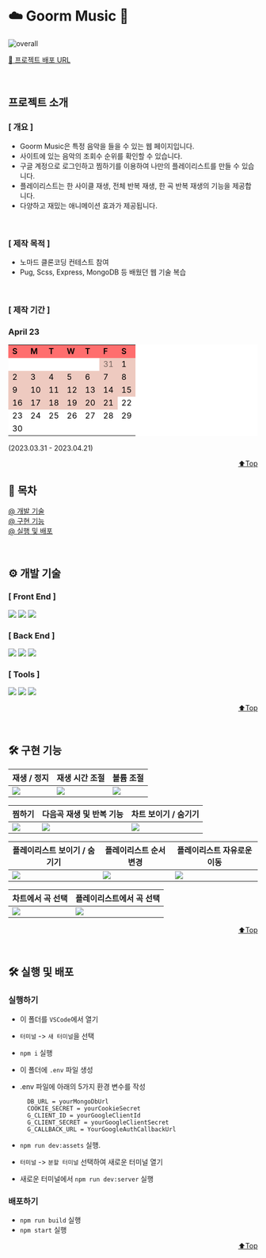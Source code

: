# <span>☁️ Goorm Music 🎵</span>

![overall](https://user-images.githubusercontent.com/46257328/233040663-741deb9c-dd26-41b8-a2b9-b69fcf080062.png)

<a href="https://goormmusic.kro.kr/" target="_blank">🔗 프로젝트 배포 URL</a>

<br/>

## <span id="top">프로젝트 소개</span>

### [ 개요 ]

- Goorm Music은 특정 음악을 들을 수 있는 웹 페이지입니다.
- 사이트에 있는 음악의 조회수 순위를 확인할 수 있습니다.
- 구글 계정으로 로그인하고 찜하기를 이용하여 나만의 플레이리스트를 만들 수 있습니다.
- 플레이리스트는 한 사이클 재생, 전체 반복 재생, 한 곡 반복 재생의 기능을 제공합니다.
- 다양하고 재밌는 애니메이션 효과가 제공됩니다.

<br>

### [ 제작 목적 ]

- 노마드 클론코딩 컨테스트 참여
- Pug, Scss, Express, MongoDB 등 배웠던 웹 기술 복습

<br>

### [ 제작 기간 ]

### April 23

<div style="text-align: right">
  <table style="background-color: #FFFFFF; color: #000000;">
    <tr style="background-color: #FF6E6E; color: #000000; font-weight: 600" >
      <td >S</td>
      <td>M</td>
      <td>T</td>
      <td>W</td>
      <td>T</td>
      <td>F</td>
      <td>S</td>
    </tr>
    <tr style="background-color: #FFFFFF; color: #000000;">
      <td></td>
      <td></td>
      <td></td>
      <td></td>
      <td></td>
      <td style="background-color: #EECAC0"><span style="opacity: 0.5">31</span></td>
      <td style="background-color: #EECAC0">1</td>
    </tr>
    <tr style="background-color: #FFFFFF; color: #000000;">
      <td style="background-color: #EECAC0">2</td>
      <td style="background-color: #EECAC0">3</td>
      <td style="background-color: #EECAC0">4</td>
      <td style="background-color: #EECAC0">5</td>
      <td style="background-color: #EECAC0">6</td>
      <td style="background-color: #EECAC0">7</td>
      <td style="background-color: #EECAC0">8</td>
    </tr>
    <tr style="background-color: #FFFFFF; color: #000000;">
      <td style="background-color: #EECAC0">9</td>
      <td style="background-color: #EECAC0">10</td>
      <td style="background-color: #EECAC0">11</td>
      <td style="background-color: #EECAC0">12</td>
      <td style="background-color: #EECAC0">13</td>
      <td style="background-color: #EECAC0">14</td>
      <td style="background-color: #EECAC0">15</td>
    </tr>
    <tr style="background-color: #FFFFFF; color: #000000;">
      <td style="background-color: #EECAC0">16</td>
      <td style="background-color: #EECAC0">17</td>
      <td style="background-color: #EECAC0">18</td>
      <td style="background-color: #EECAC0">19</td>
      <td style="background-color: #EECAC0">20</td>
      <td style="background-color: #EECAC0">21</td>
      <td style="">22</td>
    </tr>
    <tr style="background-color: #FFFFFF; color: #000000;">
        <td style="">23</td>
        <td style="">24</td>
        <td style="">25</td>
        <td style="">26</td>
        <td style="">27</td>
        <td style="">28</td>
        <td style="">29</td>
    </tr>
    <tr style="background-color: #FFFFFF; color: #000000;">
        <td style="">30</td>
        <td></td>
        <td></td>
        <td></td>
        <td></td>
        <td></td>
        <td></td>
    </tr>
  </table>
</div>

(2023.03.31 - 2023.04.21)

<p align="right"><a href="#top">⬆️Top</a></p>

## <span>📍 목차 </span>

[@ 개발 기술](#development)<br>
[@ 구현 기능](#feature)<br>
[@ 실행 및 배포](#run-deploy)<br>

<br>

## <span id="development">⚙️ 개발 기술</span>

### [ Front End ]

   <img src="https://img.shields.io/badge/PUG-A86454?style=for-the-badge&logo=PUG&logoColor=white">
    <img src="https://img.shields.io/badge/SCSS-CC6699?style=for-the-badge&logo=sass&logoColor=white">
    <img src="https://img.shields.io/badge/Javascript-efd81d?style=for-the-badge&logo=Javascript&logoColor=white"/>    
</br>

### [ Back End ]

<img src="https://img.shields.io/badge/Node.js-339933?style=for-the-badge&logo=Node.js&logoColor=white"> <img src="https://img.shields.io/badge/Express-000000?style=for-the-badge&logo=Express&logoColor=white"> <img src="https://img.shields.io/badge/Mongo DB-47A248?style=for-the-badge&logo=MongoDB&logoColor=white">
</br>

### [ Tools ]

<img src="https://img.shields.io/badge/GitHub-000000?style=for-the-badge&logo=GitHub&logoColor=white"> <img src="https://img.shields.io/badge/Git-e84d31?style=for-the-badge&logo=Git&logoColor=white"> <img src="https://img.shields.io/badge/VScode-007ACC?style=for-the-badge&logo=VisualStudioCode&logoColor=white">

<p align="right"><a href="#top">⬆️Top</a></p>

<br>

## <span id="feature">🛠 구현 기능</span>

| <center>재생 / 정지</center>                                                                                            | <center>재생 시간 조절</center>                                                                                         | <center>볼륨 조절</center>                                                                                              |
| ----------------------------------------------------------------------------------------------------------------------- | ----------------------------------------------------------------------------------------------------------------------- | ----------------------------------------------------------------------------------------------------------------------- |
| <img src="https://user-images.githubusercontent.com/46257328/233035397-1e9bbd8e-ae9a-4590-9c22-c2524205b64a.gif"></img> | <img src="https://user-images.githubusercontent.com/46257328/233035392-3172bc14-5d93-4529-a569-f0f9b1e2beea.gif"></img> | <img src="https://user-images.githubusercontent.com/46257328/233035388-913b563a-294c-41f1-abc4-c67cdb319e71.gif"></img> |

| <center>찜하기</center>                                                                                                 | <center>다음곡 재생 및 반복 기능</center>                                                                               | <center>차트 보이기 / 숨기기</center>                                                                                   |
| ----------------------------------------------------------------------------------------------------------------------- | ----------------------------------------------------------------------------------------------------------------------- | ----------------------------------------------------------------------------------------------------------------------- |
| <img src="https://user-images.githubusercontent.com/46257328/233035399-0cfbf331-9df2-4a93-a4e9-8fdc8a1a8fe1.gif"></img> | <img src="https://user-images.githubusercontent.com/46257328/233035316-a7aa44d2-a3b6-4f61-9272-7606e649e4d1.gif"></img> | <img src="https://user-images.githubusercontent.com/46257328/233035410-94871a93-76a5-4639-bd82-d21f413387c1.gif"></img> |

| <center>플레이리스트 보이기 / 숨기기</center>                                                                           | <center>플레이리스트 순서변경</center>                                                                    | <center>플레이리스트 자유로운 이동</center>                                                                             |
| ----------------------------------------------------------------------------------------------------------------------- | ----------------------------------------------------------------------------------------------------------------------- | ----------------------------------------------------------------------------------------------------------------------- |
| <img src="https://user-images.githubusercontent.com/46257328/233035420-a1fb6e4d-c05f-4d5e-accb-bc39fef79459.gif"></img> | <img src="https://user-images.githubusercontent.com/46257328/233035416-7fa401bd-4a8c-461d-bf6c-d0dc733ca03c.gif"></img> | <img src="https://user-images.githubusercontent.com/46257328/233035428-43efdeeb-3b80-4b55-be80-4d62325c4e9b.gif"></img> |

| <center>차트에서 곡 선택</center>                                                                                       | <center>플레이리스트에서 곡 선택</center>                                                                               |
| ----------------------------------------------------------------------------------------------------------------------- | ----------------------------------------------------------------------------------------------------------------------- |
| <img src="https://user-images.githubusercontent.com/46257328/233035440-3fbabfec-690d-4b97-844c-f777226fcf79.gif"></img> | <img src="https://user-images.githubusercontent.com/46257328/233035453-ec4ba8c2-43b0-4876-990d-018acb2724f4.gif"></img> |

<p align="right"><a href="#top">⬆️Top</a></p>

<br>

## <span id="run-deploy">🛠 실행 및 배포</span>

### 실행하기

- 이 폴더를 `VSCode`에서 열기
- `터미널` -> `새 터미널`을 선택
- `npm i` 실행
- 이 폴더에 `.env` 파일 생성
- .env 파일에 아래의 5가지 환경 변수를 작성

  ```dosini
    DB_URL = yourMongoDbUrl
    COOKIE_SECRET = yourCookieSecret
    G_CLIENT_ID = yourGoogleClientId
    G_CLIENT_SECRET = yourGoogleClientSecret
    G_CALLBACK_URL = YourGoogleAuthCallbackUrl
  ```

- `npm run dev:assets` 실행.
- `터미널` -> `분할 터미널` 선택하여 새로운 터미널 열기
- 새로운 터미널에서 `npm run dev:server` 실행

### 배포하기

- `npm run build` 실행
- `npm start` 실행

<p align="right"><a href="#top">⬆️Top</a></p>
